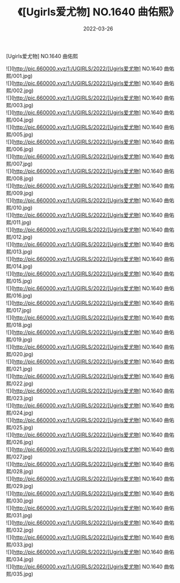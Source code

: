 ﻿---
layout: post
title:  《[Ugirls爱尤物] NO.1640 曲佑熙》
date:   2022-03-26
img: http://pic.660000.xyz/1:/UGIRLS/2022/[Ugirls爱尤物] NO.1640 曲佑熙/000.jpg
categories: [美女, 清纯, 唯美]
---

[Ugirls爱尤物] NO.1640 曲佑熙

 ![](http://pic.660000.xyz/1:/UGIRLS/2022/[Ugirls爱尤物] NO.1640 曲佑熙/001.jpg) <br>![](http://pic.660000.xyz/1:/UGIRLS/2022/[Ugirls爱尤物] NO.1640 曲佑熙/002.jpg) <br>![](http://pic.660000.xyz/1:/UGIRLS/2022/[Ugirls爱尤物] NO.1640 曲佑熙/003.jpg) <br>![](http://pic.660000.xyz/1:/UGIRLS/2022/[Ugirls爱尤物] NO.1640 曲佑熙/004.jpg) <br>![](http://pic.660000.xyz/1:/UGIRLS/2022/[Ugirls爱尤物] NO.1640 曲佑熙/005.jpg) <br>![](http://pic.660000.xyz/1:/UGIRLS/2022/[Ugirls爱尤物] NO.1640 曲佑熙/006.jpg) <br>![](http://pic.660000.xyz/1:/UGIRLS/2022/[Ugirls爱尤物] NO.1640 曲佑熙/007.jpg) <br>![](http://pic.660000.xyz/1:/UGIRLS/2022/[Ugirls爱尤物] NO.1640 曲佑熙/008.jpg) <br>![](http://pic.660000.xyz/1:/UGIRLS/2022/[Ugirls爱尤物] NO.1640 曲佑熙/009.jpg) <br>![](http://pic.660000.xyz/1:/UGIRLS/2022/[Ugirls爱尤物] NO.1640 曲佑熙/010.jpg) <br>![](http://pic.660000.xyz/1:/UGIRLS/2022/[Ugirls爱尤物] NO.1640 曲佑熙/011.jpg) <br>![](http://pic.660000.xyz/1:/UGIRLS/2022/[Ugirls爱尤物] NO.1640 曲佑熙/012.jpg) <br>![](http://pic.660000.xyz/1:/UGIRLS/2022/[Ugirls爱尤物] NO.1640 曲佑熙/013.jpg) <br>![](http://pic.660000.xyz/1:/UGIRLS/2022/[Ugirls爱尤物] NO.1640 曲佑熙/014.jpg) <br>![](http://pic.660000.xyz/1:/UGIRLS/2022/[Ugirls爱尤物] NO.1640 曲佑熙/015.jpg) <br>![](http://pic.660000.xyz/1:/UGIRLS/2022/[Ugirls爱尤物] NO.1640 曲佑熙/016.jpg) <br>![](http://pic.660000.xyz/1:/UGIRLS/2022/[Ugirls爱尤物] NO.1640 曲佑熙/017.jpg) <br>![](http://pic.660000.xyz/1:/UGIRLS/2022/[Ugirls爱尤物] NO.1640 曲佑熙/018.jpg) <br>![](http://pic.660000.xyz/1:/UGIRLS/2022/[Ugirls爱尤物] NO.1640 曲佑熙/019.jpg) <br>![](http://pic.660000.xyz/1:/UGIRLS/2022/[Ugirls爱尤物] NO.1640 曲佑熙/020.jpg) <br>![](http://pic.660000.xyz/1:/UGIRLS/2022/[Ugirls爱尤物] NO.1640 曲佑熙/021.jpg) <br>![](http://pic.660000.xyz/1:/UGIRLS/2022/[Ugirls爱尤物] NO.1640 曲佑熙/022.jpg) <br>![](http://pic.660000.xyz/1:/UGIRLS/2022/[Ugirls爱尤物] NO.1640 曲佑熙/023.jpg) <br>![](http://pic.660000.xyz/1:/UGIRLS/2022/[Ugirls爱尤物] NO.1640 曲佑熙/024.jpg) <br>![](http://pic.660000.xyz/1:/UGIRLS/2022/[Ugirls爱尤物] NO.1640 曲佑熙/025.jpg) <br>![](http://pic.660000.xyz/1:/UGIRLS/2022/[Ugirls爱尤物] NO.1640 曲佑熙/026.jpg) <br>![](http://pic.660000.xyz/1:/UGIRLS/2022/[Ugirls爱尤物] NO.1640 曲佑熙/027.jpg) <br>![](http://pic.660000.xyz/1:/UGIRLS/2022/[Ugirls爱尤物] NO.1640 曲佑熙/028.jpg) <br>![](http://pic.660000.xyz/1:/UGIRLS/2022/[Ugirls爱尤物] NO.1640 曲佑熙/029.jpg) <br>![](http://pic.660000.xyz/1:/UGIRLS/2022/[Ugirls爱尤物] NO.1640 曲佑熙/030.jpg) <br>![](http://pic.660000.xyz/1:/UGIRLS/2022/[Ugirls爱尤物] NO.1640 曲佑熙/031.jpg) <br>![](http://pic.660000.xyz/1:/UGIRLS/2022/[Ugirls爱尤物] NO.1640 曲佑熙/032.jpg) <br>![](http://pic.660000.xyz/1:/UGIRLS/2022/[Ugirls爱尤物] NO.1640 曲佑熙/033.jpg) <br>![](http://pic.660000.xyz/1:/UGIRLS/2022/[Ugirls爱尤物] NO.1640 曲佑熙/034.jpg) <br>![](http://pic.660000.xyz/1:/UGIRLS/2022/[Ugirls爱尤物] NO.1640 曲佑熙/035.jpg) <br>